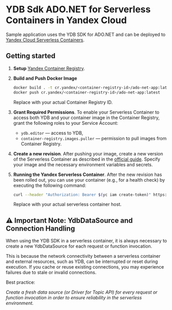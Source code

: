 # YDB Sdk ADO.NET for Serverless Containers in Yandex Cloud

Sample application uses the YDB SDK for ADO.NET and can be deployed
to [Yandex Cloud Serverless Containers](https://yandex.cloud/en/docs/serverless-containers/).

## Getting started

1. **Setup** [Yandex Container Registry](https://yandex.cloud/en/docs/container-registry/operations/registry/registry-create).
2. **Build and Push Docker Image**
   ```bash 
   docker build . -t cr.yandex/<container-registry-id>/ado-net-app:latest
   docker push cr.yandex/<container-registry-id>/ado-net-app:latest
   ```
   Replace <container-registry-id> with your actual Container Registry ID.
3. **Grant Required Permissions**. To enable your Serverless Container to access both YDB and your container image in
   the Container Registry, grant the following roles to your Service Account:

    - `ydb.editor` — access to YDB,
    - `container-registry.images.puller` — permission to pull images from Container Registry.

4. **Create a new revision**. After pushing your image, create a new version of the Serverless Container as described in
   the [official guide](https://yandex.cloud/en/docs/serverless-containers/quickstart/container#create-revision).
   Specify your image and the necessary environment variables and secrets.

5. **Running the Yandex Serverless Container**.
   After the new revision has been rolled out, you can use your container (e.g., for a health check) by executing the
   following command:
   ```bash
   curl --header "Authorization: Bearer $(yc iam create-token)" https://<serverless-container-host>/
   ```
   Replace <serverless-container-host> with your actual serverless container host.

## ⚠️ Important Note: YdbDataSource and Connection Handling

When using the YDB SDK in a serverless container, it is always necessary to create a new YdbDataSource for each request
or function invocation.

This is because the network connectivity between a serverless container and external resources, such as YDB, can be
interrupted or reset during execution. If you cache or reuse existing connections, you may experience failures due to
stale or invalid connections.

Best practice:

_Create a fresh data source (or Driver for Topic API) for every request or function invocation in order to ensure
reliability in the serverless environment._
